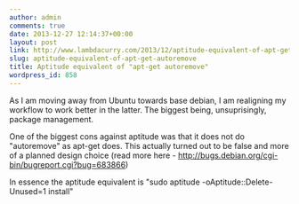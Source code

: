 ```yaml
---
author: admin
comments: true
date: 2013-12-27 12:14:37+00:00
layout: post
link: http://www.lambdacurry.com/2013/12/aptitude-equivalent-of-apt-get-autoremove/
slug: aptitude-equivalent-of-apt-get-autoremove
title: Aptitude equivalent of "apt-get autoremove"
wordpress_id: 858
---
```


As I am moving away from Ubuntu towards base debian, I am realigning my workflow to work better in the latter. The biggest being, unsuprisingly, package management.

One of the biggest cons against aptitude was that it does not do "autoremove" as apt-get does. This actually turned out to be false and more of a planned design choice (read more here - http://bugs.debian.org/cgi-bin/bugreport.cgi?bug=683866)

In essence the aptitude equivalent is "sudo aptitude -oAptitude::Delete-Unused=1 install"
